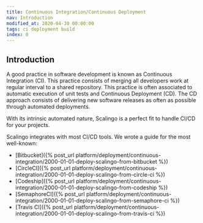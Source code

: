 ```yaml
---
title: Continuous Integration/Continuous Deployment
nav: Introduction
modified_at: 2020-04-30 00:00:00
tags: ci deployment build
index: 0
---
```


## Introduction

A good practice in software development is known as Continuous Integration (CI).
This practice consists of merging all developers work at regular interval to a
shared repository. This practice is often associated to automatic execution of
unit tests and Continuous Deployment (CD). The CD approach consists of
delivering new software releases as often as possible through automated
deployments.

With its intrinsic automated nature, Scalingo is a perfect fit to handle CI/CD
for your projects.

Scalingo integrates with most CI/CD tools. We wrote a guide for the most
well-known:

- [Bitbucket]({% post_url platform/deployment/continuous-integration/2000-01-01-deploy-scalingo-from-bitbucket %})
- [CircleCI]({% post_url platform/deployment/continuous-integration/2000-01-01-deploy-scalingo-from-circle-ci %})
- [Codeship]({% post_url platform/deployment/continuous-integration/2000-01-01-deploy-scalingo-from-codeship %})
- [SemaphoreCI]({% post_url platform/deployment/continuous-integration/2000-01-01-deploy-scalingo-from-semaphore-ci %})
- [Travis CI]({% post_url platform/deployment/continuous-integration/2000-01-01-deploy-scalingo-from-travis-ci %})

